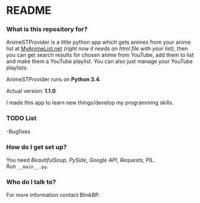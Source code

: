 # README  
  
### What is this repository for?  

AnimeSTProvider is a little python app which gets animes from your anime list at [MyAnimeList.net](http://myanimelist.net) *(right now it needs an html file with your list)*, then you can get search results for chosen anime from YouTube, add them to list and make them a YouTube playlist. You can also just manage your YouTube playlists.  
  
AnimeSTProvider runs on **Python 3.4**.  
  
Actual version: **1.1.0**  
  
I made this app to learn new things/develop my programming skills.  
  
### TODO List  
 
-Bugfixes
  
### How do I get set up?   
  
You need *BeautifulSoup*, *PySide*, *Google API*, *Requests*, *PIL*.    
Run `__main__.py`.  
  
### Who do I talk to?   
  
For more information contact BlinkBP.  
